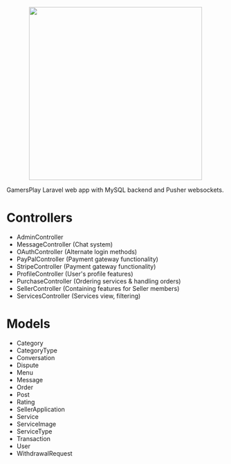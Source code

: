 <p align="center"><a href="https://laravel.com" target="_blank"><img src="https://raw.githubusercontent.com/laravel/art/master/logo-lockup/5%20SVG/2%20CMYK/1%20Full%20Color/laravel-logolockup-cmyk-red.svg" width="400"></a></p>
GamersPlay 
Laravel web app with MySQL backend and Pusher websockets.

# Controllers

- AdminController
- MessageController (Chat system)
- OAuthController (Alternate login methods)
- PayPalController (Payment gateway functionality)
- StripeController (Payment gateway functionality)
- ProfileController (User's profile features)
- PurchaseController (Ordering services & handling orders)
- SellerController (Containing features for Seller members)
- ServicesController (Services view, filtering)

# Models

- Category
- CategoryType
- Conversation
- Dispute
- Menu
- Message
- Order
- Post
- Rating
- SellerApplication
- Service
- ServiceImage
- ServiceType
- Transaction
- User
- WithdrawalRequest